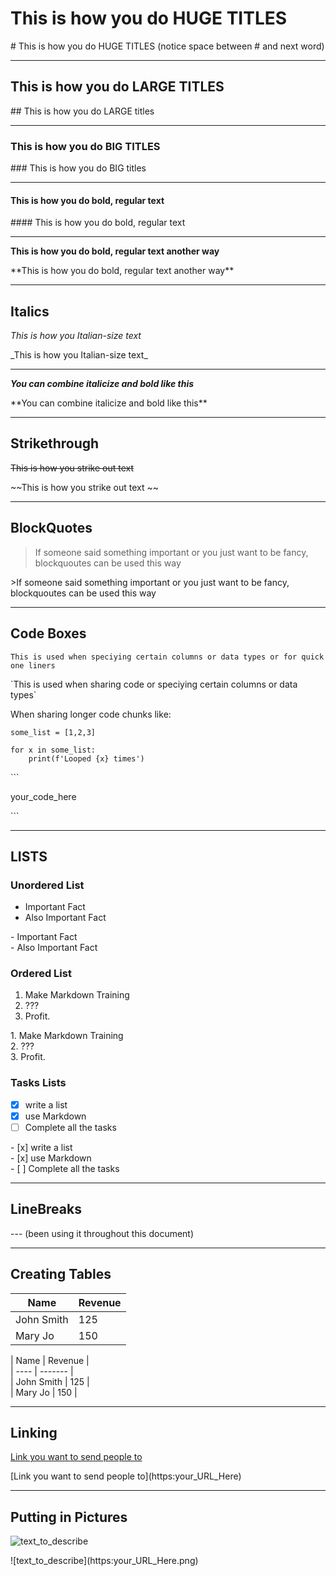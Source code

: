 # This is how you do HUGE TITLES
\# This is how you do HUGE TITLES (notice space between # and next word)

---

## This is how you do LARGE TITLES
\## This is how you do LARGE titles

---

### This is how you do BIG TITLES
\### This is how you do BIG titles

---

#### This is how you do bold, regular text
\#### This is how you do bold, regular text

---    

**This is how you do bold, regular text another way**
    
\*\*This is how you do bold, regular text another way\*\*  

---

## Italics
_This is how you Italian-size text_

\_This is how you Italian-size text\_

---

**_You can combine italicize and bold like this_**

\*\*You can combine italicize and bold like this\*\*

---

## Strikethrough
~~This is how you strike out text~~

\~\~This is how you strike out text \~\~

---

## BlockQuotes

>If someone said something important or you just want to be fancy, blockquoutes can be used this way

\>If someone said something important or you just want to be fancy, blockquoutes can be used this way

---

## Code Boxes
`This is used when speciying certain columns or data types or for quick one liners`

\`This is used when sharing code or speciying certain columns or data types\`

When sharing longer code chunks like:
```
some_list = [1,2,3]

for x in some_list:
    print(f'Looped {x} times')
```
\`\`\`

your_code_here


\`\`\`

---

## LISTS
### Unordered List
- Important Fact
- Also Important Fact

\- Important Fact<br> <!--: # (for those clicking in the text box The "br" is here to make it look pretty without Markdown. Side note, this is how you comment Markdown. But you probably shouldn't be commenting markdown...)-->
\- Also Important Fact

### Ordered List
1. Make Markdown Training
2. ???
3. Profit.

1\. Make Markdown Training<br>
2\. ???<br>
3\. Profit.<br>

### Tasks Lists
- [x] write a list
- [x]  use Markdown
- [ ] Complete all the tasks 

\- \[x] write a list<br>
\- \[x]  use Markdown<br>
\- \[ ] Complete all the tasks <br>

---

## LineBreaks

\-\-\- (been using it throughout this document)

---

## Creating Tables

| Name | Revenue |
| ---- | ------- |
| John Smith | 125 |
| Mary Jo | 150 |

\| Name \| Revenue \|<br>
\| \-\-\-\- \| \-\-\-\-\-\-\- \|<br>
\| John Smith \| 125 \|<br>
\| Mary Jo \| 150 \|<br>

---

## Linking

[Link you want to send people to](https://www.youtube.com/watch?v=oHg5SJYRHA0)

\[Link you want to send people to](https:your_URL_Here)

---

## Putting in Pictures

![text_to_describe](https://cdn.ramseysolutions.net/media/3_way_universal/main_homepage/images/2015/dr-logo-name.svg)

\!\[text_to_describe](https:your_URL_Here.png)
